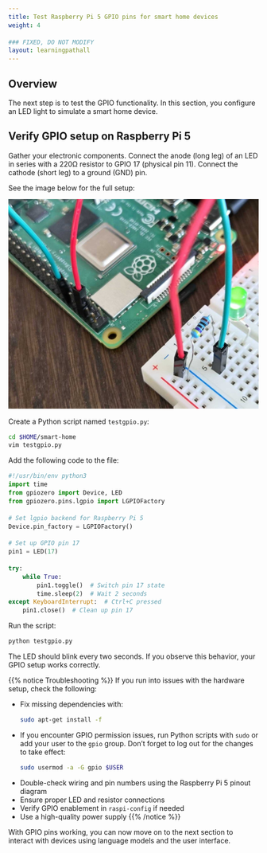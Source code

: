 ```yaml
---
title: Test Raspberry Pi 5 GPIO pins for smart home devices
weight: 4

### FIXED, DO NOT MODIFY
layout: learningpathall
---
```


## Overview

The next step is to test the GPIO functionality. In this section, you configure an LED light to simulate a smart home device.

## Verify GPIO setup on Raspberry Pi 5

Gather your electronic components. Connect the anode (long leg) of an LED in series with a 220Ω resistor to GPIO 17 (physical pin 11). Connect the cathode (short leg) to a ground (GND) pin. 

See the image below for the full setup:

![Raspberry Pi connected to a breadboard with a green LED and jumper wires alt-text#center](pin_layout.jpg "Raspberry Pi connected to a breadboard with a green LED and jumper wires")

Create a Python script named `testgpio.py`:

```bash
cd $HOME/smart-home
vim testgpio.py
```

Add the following code to the file:

```python
#!/usr/bin/env python3
import time
from gpiozero import Device, LED
from gpiozero.pins.lgpio import LGPIOFactory

# Set lgpio backend for Raspberry Pi 5
Device.pin_factory = LGPIOFactory()

# Set up GPIO pin 17
pin1 = LED(17)

try:
    while True:
        pin1.toggle()  # Switch pin 17 state
        time.sleep(2)  # Wait 2 seconds
except KeyboardInterrupt:  # Ctrl+C pressed
    pin1.close()  # Clean up pin 17
```

Run the script:

```bash
python testgpio.py
```

The LED should blink every two seconds. If you observe this behavior, your GPIO setup works correctly.

{{% notice Troubleshooting %}}
If you run into issues with the hardware setup, check the following:

- Fix missing dependencies with:  
  ```bash
  sudo apt-get install -f
  ```
- If you encounter GPIO permission issues, run Python scripts with `sudo` or add your user to the `gpio` group. Don’t forget to log out for the changes to take effect:  
  ```bash
  sudo usermod -a -G gpio $USER
  ```
- Double-check wiring and pin numbers using the Raspberry Pi 5 pinout diagram
- Ensure proper LED and resistor connections
- Verify GPIO enablement in `raspi-config` if needed
- Use a high-quality power supply
{{% /notice %}}

With GPIO pins working, you can now move on to the next section to interact with devices using language models and the user interface.
